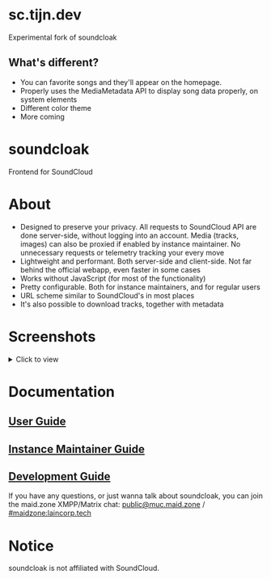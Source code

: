 # sc.tijn.dev

Experimental fork of soundcloak

## What's different?

- You can favorite songs and they'll appear on the homepage.
- Properly uses the MediaMetadata API to display song data properly, on system elements
- Different color theme
- More coming

# soundcloak

Frontend for SoundCloud

# About

- Designed to preserve your privacy. All requests to SoundCloud API are done server-side, without logging into an account. Media (tracks, images) can also be proxied if enabled by instance maintainer. No unnecessary requests or telemetry tracking your every move
- Lightweight and performant. Both server-side and client-side. Not far behind the official webapp, even faster in some cases
- Works without JavaScript (for most of the functionality)
- Pretty configurable. Both for instance maintainers, and for regular users
- URL scheme similar to SoundCloud's in most places
- It's also possible to download tracks, together with metadata

# Screenshots

<details>
<summary>Click to view</summary>

![Main page](docs/screenshots/1.png)
!["soundcloud" profile page. The description is expanded. GetWebProfiles is enabled in backend](docs/screenshots/2.png)
!["soundcloud/upload-your-first-track" track page. ShowAudio is enabled, Player is Restream and Streaming audio is "best" in frontend](docs/screenshots/3.png)

</details>

# Documentation

## [User Guide](docs/USER_GUIDE.md)

## [Instance Maintainer Guide](docs/INSTANCE_GUIDE.md)

## [Development Guide](docs/DEV_GUIDE.md)

If you have any questions, or just wanna talk about soundcloak, you can join the maid.zone XMPP/Matrix chat: [public@muc.maid.zone](xmpp:public@muc.maid.zone?join) / [#maidzone:laincorp.tech](https://matrix.to/#/#maidzone:laincorp.tech)

# Notice

soundcloak is not affiliated with SoundCloud.
